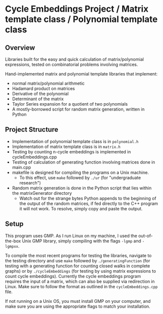 # Cycle Embeddings Project / Matrix template class / Polynomial template class

## Overview

Libraries built for the easy and quick calculation of matrix/polynomial expressions, tested on combinatorial problems involving matrices.

Hand-implemented matrix and polynomial template libraries that implement:

- normal matrix/polynomial arithmetic
- Hadamard product on matrices
- Derivative of the polynomial
- Determinant of the matrix
- Taylor Series expansion for a quotient of two polynomials
- A mostly-borrowed script for random matrix generation, written in Python

## Project Structure

- Implementation of polynomial template class is in `polynomial.h`
- Implementation of matrix template class is in `matrix.h`
- Testing by counting n-cycle embeddings is implemented in cycleEmbeddings.cpp
- Testing of calculation of generating function involving matrices done in main.cpp
- makefile is designed for compiling the programs on a Unix machine.
  - To this effect, use `make` followed by `./ur` (for "undergraduate research")
- Random matrix generation is done in the Python script that lies within the matrixGenerator directory
  - Watch out for the strange bytes Python appends to the beginning of the output of the random matrices, if fed directly to the C++ program it will not work. To resolve, simply copy and paste the output.

## Setup

This program uses GMP. As I run Linux on my machine, I used the out-of-the-box Unix GMP library, simply compiling with the flags `-lgmp` and `-lgmpxx`.

To compile the most recent programs for testing the libraries, navigate to the testing directory and use `make` followed by `./generatingFunction` (for testing with a generating function for counting closed walks in complete graphs) or by `./cycleEmbeddings` (for testing by using matrix expressions to count cycle embeddings). Currently the cycle embeddings program requires the input of a matrix, which can also be supplied via redirection in Linux. Make sure to follow the format as outlined in the `cycleEmbeddings.cpp` file.

If not running on a Unix OS, you must install GMP on your computer, and make sure you are using the appropriate flags to match your installation.

